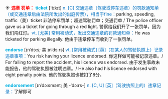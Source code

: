 ☀ <font color="red">**违章 罚单：**</font> 
<font color="sky blue">**ticket**</font> ['tɪkɪt] 
<font color="#0070c0">n. [C] 交通违章（驾驶或停车违章）的罚款通知单（或交通违章后由法院所发出的出庭传票），相当于fine：</font>parking, speeding, traffic（美）ticket 非法停车罚单；超速驾驶罚单；交通罚单 / The police officer gave us a ticket for going through a red light. 警察给我们开了一张罚单，因为我们闯红灯。<font color="#0070c0">vt. [尤美] 常用被动式，发出交通违章的罚款通知单：</font>He was ticketed for parking illegally. 他由于违章停车而收到了一张罚单。
           
<font color="sky blue">**endorse**</font> [ɪnˈdɔ:s; 美 ɪnˈdɔ:rs]
<font color="#0070c0">vt. [常用被动式] [英]（在某人的驾驶执照上）记录违章事项：</font>You risk having your licence endorsed. 你这样做可能被记录违章。/ For failing to report the accident, his licence was endorsed. 由于发生事故未能报告，他的驾驶执照被注明违章。/ He also had his licence endorsed with eight penalty points. 他的驾驶执照也被扣了8分。
           
<font color="sky blue">**endorsement**</font> [ɪnˈdɔ:smənt; 美 -ˈdɔ:rs-]
<font color="#0070c0">n. [C, U] [英]（驾驶执照上的）违章记录：</font>了解即可
